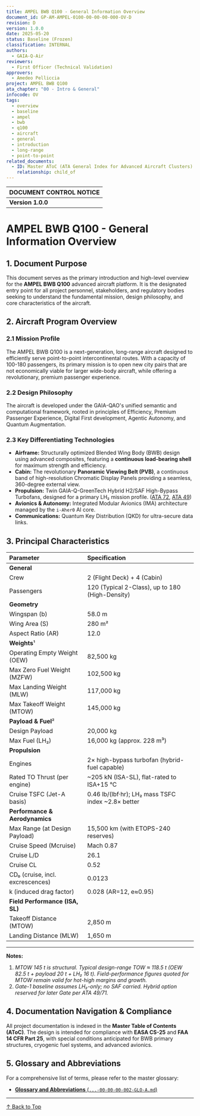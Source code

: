 ```yaml
---
title: AMPEL BWB Q100 - General Information Overview
document_id: GP-AM-AMPEL-0100-00-00-00-000-OV-D
revision: D
version: 1.0.0
date: 2025-05-20
status: Baseline (Frozen)
classification: INTERNAL
authors:
  - GAIA-Q-Air
reviewers:
  - First Officer (Technical Validation)
approvers:
  - Amedeo Pelliccia
project: AMPEL BWB Q100
ata_chapter: "00 - Intro & General"
infocode: OV
tags:
  - overview
  - baseline
  - ampel
  - bwb
  - q100
  - aircraft
  - general
  - introduction
  - long-range
  - point-to-point
related_documents:
  - ID: Master AToC (ATA General Index for Advanced Aircraft Clusters)
    relationship: child_of
---
```


| DOCUMENT CONTROL NOTICE                                                                                              |
| :------------------------------------------------------------------------------------------------------------------- |
| **Version 1.0.0** | This document represents the frozen **Gate-1 Concept Baseline** for the AMPEL BWB Q100 program. All parameters herein are validated and serve as the basis for subsequent design and analysis phases. Changes require formal review under the GAIA-QAO configuration management plan. |

# AMPEL BWB Q100 - General Information Overview

## 1. Document Purpose

This document serves as the primary introduction and high-level overview for the **AMPEL BWB Q100** advanced aircraft platform. It is the designated entry point for all project personnel, stakeholders, and regulatory bodies seeking to understand the fundamental mission, design philosophy, and core characteristics of the aircraft.

## 2. Aircraft Program Overview

### 2.1 Mission Profile

The AMPEL BWB Q100 is a next-generation, long-range aircraft designed to efficiently serve point-to-point intercontinental routes. With a capacity of 100-180 passengers, its primary mission is to open new city pairs that are not economically viable for larger wide-body aircraft, while offering a revolutionary, premium passenger experience.

### 2.2 Design Philosophy

The aircraft is developed under the GAIA-QAO's unified semantic and computational framework, rooted in principles of Efficiency, Premium Passenger Experience, Digital First development, Agentic Autonomy, and Quantum Augmentation.

### 2.3 Key Differentiating Technologies
-   **Airframe:** Structurally optimized Blended Wing Body (BWB) design using advanced composites, featuring a **continuous load-bearing shell** for maximum strength and efficiency.
-   **Cabin:** The revolutionary **Panoramic Viewing Belt (PVB)**, a continuous band of high-resolution Chromatic Display Panels providing a seamless, 360-degree external view.
-   **Propulsion:** Twin GAIA-Q-GreenTech Hybrid H2/SAF High-Bypass Turbofans, designed for a primary LH₂ mission profile. ([ATA 72](./placeholder/ata72_link), [ATA 49](./placeholder/ata49_link))
-   **Avionics & Autonomy:** Integrated Modular Avionics (IMA) architecture managed by the `i-Aher0` AI core.
-   **Communications:** Quantum Key Distribution (QKD) for ultra-secure data links.

## 3. Principal Characteristics

| Parameter                       | Specification                                           |
| :------------------------------ | :------------------------------------------------------ |
| **General**                     |                                                         |
| Crew                            | 2 (Flight Deck) + 4 (Cabin)                             |
| Passengers                      | 120 (Typical 2-Class), up to 180 (High-Density)         |
| **Geometry**                    |                                                         |
| Wingspan (b)                    | 58.0 m                                                  |
| Wing Area (S)                   | 280 m²                                                  |
| Aspect Ratio (AR)               | 12.0                                                    |
| **Weights**¹                    |                                                         |
| Operating Empty Weight (OEW)    | 82,500 kg                                               |
| Max Zero Fuel Weight (MZFW)     | 102,500 kg                                              |
| Max Landing Weight (MLW)        | 117,000 kg                                              |
| Max Takeoff Weight (MTOW)       | 145,000 kg                                              |
| **Payload & Fuel**²             |                                                         |
| Design Payload                  | 20,000 kg                                               |
| Max Fuel (LH₂)                  | 16,000 kg (approx. 228 m³)                              |
| **Propulsion**                  |                                                         |
| Engines                         | 2× high-bypass turbofan (hybrid-fuel capable)           |
| Rated TO Thrust (per engine)    | ~205 kN (ISA-SL), flat-rated to ISA+15 °C               |
| Cruise TSFC (Jet-A basis)       | 0.46 lb/(lbf·hr); LH₂ mass TSFC index ~2.8× better      |
| **Performance & Aerodynamics**  |                                                         |
| Max Range (at Design Payload)   | 15,500 km (with ETOPS-240 reserves)                     |
| Cruise Speed (Mcruise)          | Mach 0.87                                               |
| Cruise L/D                      | 26.1                                                    |
| Cruise CL                       | 0.52                                                    |
| CD₀ (cruise, incl. excrescences) | 0.0123                                                  |
| k (induced drag factor)         | 0.028 (AR=12, e≈0.95)                                   |
| **Field Performance (ISA, SL)** |                                                         |
| Takeoff Distance (MTOW)         | 2,850 m                                                 |
| Landing Distance (MLW)          | 1,650 m                                                 |

---
**Notes:**
1.  *MTOW 145 t is structural. Typical design-range TOW ≈ 118.5 t (OEW 82.5 t + payload 20 t + LH₂ 16 t). Field-performance figures quoted for MTOW remain valid for hot-high margins and growth.*
2.  *Gate-1 baseline assumes LH₂-only; no SAF carried. Hybrid option reserved for later Gate per ATA 49/71.*

## 4. Documentation Navigation & Compliance

All project documentation is indexed in the **Master Table of Contents (AToC)**. The design is intended for compliance with **EASA CS-25** and **FAA 14 CFR Part 25**, with special conditions anticipated for BWB primary structures, cryogenic fuel systems, and advanced avionics.

## 5. Glossary and Abbreviations

For a comprehensive list of terms, please refer to the master glossary:
-   [**Glossary and Abbreviations** (`...-00-00-00-002-GLO-A.md`)](./GP-AM-AMPEL-0100-00-00-00-002-GLO-A.md)

---
[↑ Back to Top](#ampel-bwb-q100---general-information-overview)
